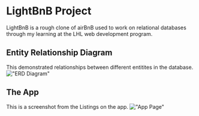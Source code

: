 # LightBnB Project

LightBnB is a rough clone of airBnB used to work on relational databases through my learning at the LHL web development program.

## Entity Relationship Diagram
This demonstrated relationships between different entitites in the database.
!["ERD Diagram"](https://github.com/nikaptushkina/LightBnB/blob/main/docs/ERD.png?raw=true)

## The App
This is a screenshot from the Listings on the app.
!["App Page"](https://github.com/nikaptushkina/LightBnB/blob/main/docs/Listings.png?raw=true)